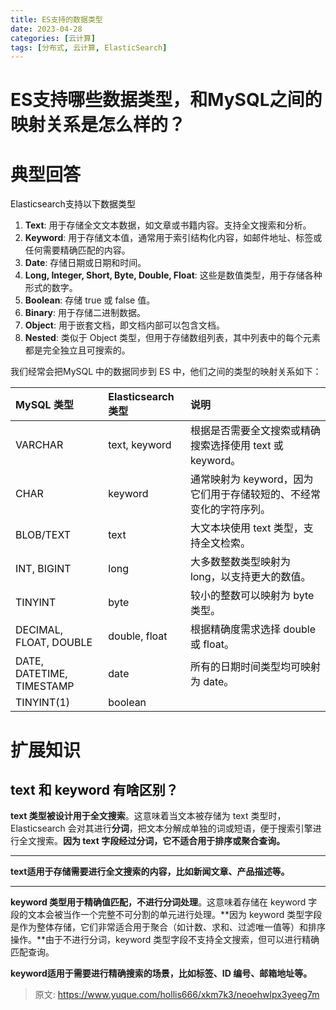 ```yaml
---
title: ES支持的数据类型
date: 2023-04-28
categories: [云计算]
tags: [分布式, 云计算, ElasticSearch]
---
```

# ES支持哪些数据类型，和MySQL之间的映射关系是怎么样的？

# 典型回答


<font style="color:rgb(13, 13, 13);">Elasticsearch支持以下数据类型</font>

<font style="color:rgb(13, 13, 13);"></font>

1. **Text**: 用于存储全文文本数据，如文章或书籍内容。支持全文搜索和分析。
2. **Keyword**: 用于存储文本值，通常用于索引结构化内容，如邮件地址、标签或任何需要精确匹配的内容。
3. **Date**: 存储日期或日期和时间。
4. **Long, Integer, Short, Byte, Double, Float**: 这些是数值类型，用于存储各种形式的数字。
5. **Boolean**: 存储 true 或 false 值。
6. **Binary**: 用于存储二进制数据。
7. **Object**: 用于嵌套文档，即文档内部可以包含文档。
8. **Nested**: 类似于 Object 类型，但用于存储数组列表，其中列表中的每个元素都是完全独立且可搜索的。



我们经常会把MySQL 中的数据同步到 ES 中，他们之间的类型的映射关系如下：



| **MySQL 类型** | **Elasticsearch 类型** | **说明** |
| :--- | :--- | :--- |
| <font style="color:rgb(13, 13, 13);">VARCHAR</font> | <font style="color:rgb(13, 13, 13);">text, keyword</font> | <font style="color:rgb(13, 13, 13);">根据是否需要全文搜索或精确搜索选择使用 text 或 keyword。</font> |
| <font style="color:rgb(13, 13, 13);">CHAR</font> | <font style="color:rgb(13, 13, 13);">keyword</font> | <font style="color:rgb(13, 13, 13);">通常映射为 keyword，因为它们用于存储较短的、不经常变化的字符序列。</font> |
| <font style="color:rgb(13, 13, 13);">BLOB/TEXT</font> | <font style="color:rgb(13, 13, 13);">text</font> | <font style="color:rgb(13, 13, 13);">大文本块使用 text 类型，支持全文检索。</font> |
| <font style="color:rgb(13, 13, 13);">INT, BIGINT</font> | <font style="color:rgb(13, 13, 13);">long</font> | <font style="color:rgb(13, 13, 13);">大多数整数类型映射为 long，以支持更大的数值。</font> |
| <font style="color:rgb(13, 13, 13);">TINYINT</font> | <font style="color:rgb(13, 13, 13);">byte</font> | <font style="color:rgb(13, 13, 13);">较小的整数可以映射为 byte 类型。</font> |
| <font style="color:rgb(13, 13, 13);">DECIMAL, FLOAT, DOUBLE</font> | <font style="color:rgb(13, 13, 13);">double, float</font> | <font style="color:rgb(13, 13, 13);">根据精确度需求选择 double 或 float。</font> |
| <font style="color:rgb(13, 13, 13);">DATE, DATETIME, TIMESTAMP</font> | <font style="color:rgb(13, 13, 13);">date</font> | <font style="color:rgb(13, 13, 13);">所有的日期时间类型均可映射为 date。</font> |
| <font style="color:rgb(13, 13, 13);">TINYINT(1)</font> | <font style="color:rgb(13, 13, 13);">boolean</font> | <font style="color:rgb(13, 13, 13);"></font> |




# 扩展知识


## <font style="color:rgb(13, 13, 13);">text 和 keyword 有啥区别？</font>


**text 类型被设计用于全文搜索**。这意味着当文本被存储为 text 类型时，Elasticsearch 会对其进行**分词**，把文本分解成单独的词或短语，便于搜索引擎进行全文搜索。**因为 text 字段经过分词，它不适合用于排序或聚合查询。**

****

**text适用于存储需要进行全文搜索的内容，比如新闻文章、产品描述等。**

****

**keyword 类型用于精确值匹配，不进行分词处理**。这意味着存储在 keyword 字段的文本会被当作一个完整不可分割的单元进行处理。**因为 keyword 类型字段是作为整体存储，它们非常适合用于聚合（如计数、求和、过滤唯一值等）和排序操作。**由于不进行分词，keyword 类型字段不支持全文搜索，但可以进行精确匹配查询。



**keyword适用于需要进行精确搜索的场景，比如标签、ID 编号、邮箱地址等。**  






> 原文: <https://www.yuque.com/hollis666/xkm7k3/neoehwlpx3yeeg7m>
